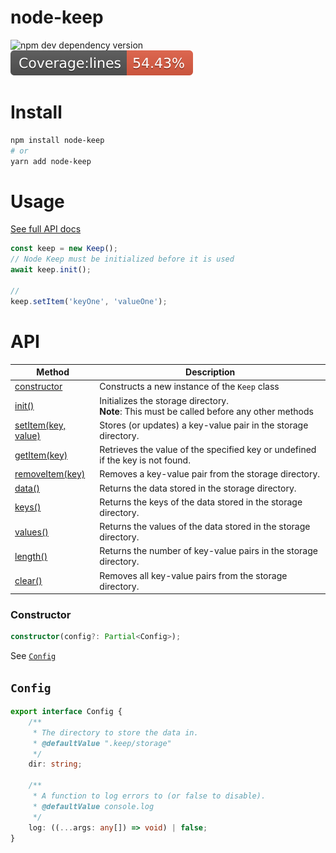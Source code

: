# node-keep <img width="16" height="16" src="https://upload.wikimedia.org/wikipedia/commons/4/4c/Typescript_logo_2020.svg">

![npm dev dependency version](https://img.shields.io/npm/dependency-version/node-keep/dev/typescript)
![coverage](./lib/badges/badge-lines.svg)

# Install

```sh
npm install node-keep
# or
yarn add node-keep
```

# Usage

[See full API docs](#api)

```ts
const keep = new Keep();
// Node Keep must be initialized before it is used
await keep.init();

//
keep.setItem('keyOne', 'valueOne');
```

# API

| Method                          | Description                                                                                   |
| ------------------------------- | --------------------------------------------------------------------------------------------- |
| [constructor](#constructor)     | Constructs a new instance of the <code>Keep</code> class                                      |
| [init()](#init)                 | Initializes the storage directory.<br/>**Note**: This must be called before any other methods |
| [setItem(key, value)](#setitem) | Stores (or updates) a key-value pair in the storage directory.                                |
| [getItem(key)](#getitem)        | Retrieves the value of the specified key or undefined if the key is not found.                |
| [removeItem(key)](#removeitem)  | Removes a key-value pair from the storage directory.                                          |
| [data()](#data)                 | Returns the data stored in the storage directory.                                             |
| [keys()](#keys)                 | Returns the keys of the data stored in the storage directory.                                 |
| [values()](#values)             | Returns the values of the data stored in the storage directory.                               |
| [length()](#length)             | Returns the number of key-value pairs in the storage directory.                               |
| [clear()](#clear)               | Removes all key-value pairs from the storage directory.                                       |

### Constructor

```ts
constructor(config?: Partial<Config>);
```

See [`Config`](#config)

## `Config`

```ts
export interface Config {
	/**
	 * The directory to store the data in.
	 * @defaultValue ".keep/storage"
	 */
	dir: string;

	/**
	 * A function to log errors to (or false to disable).
	 * @defaultValue console.log
	 */
	log: ((...args: any[]) => void) | false;
}
```
